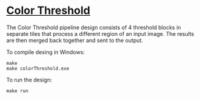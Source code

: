 <!---//===- README.md --------------------------*- Markdown -*-===//
//
// This file is licensed under the Apache License v2.0 with LLVM Exceptions.
// See https://llvm.org/LICENSE.txt for license information.
// SPDX-License-Identifier: Apache-2.0 WITH LLVM-exception
//
// Copyright (C) 2022, Advanced Micro Devices, Inc.
// 
//===----------------------------------------------------------------------===//-->

# <ins>Color Threshold</ins>

The Color Threshold pipeline design consists of 4 threshold blocks in separate tiles that process a different region of an input image. The results are then merged back together and sent to the output.

To compile desing in Windows:
```
make
make colorThreshold.exe
```

To run the design:
```
make run
```
